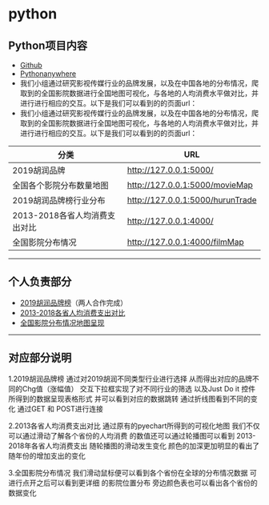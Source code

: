 # python
## Python项目内容
* [Github](https://github.com/Ewvue/python_qmks/)
* [Pythonanywhere](http://liangshanyi777.pythonanywhere.com/)
* 我们小组通过研究影视传媒行业的品牌发展，以及在中国各地的分布情况，爬取到的全国影院数据进行全国地图可视化，与各地的人均消费水平做对比，并进行进行相应的交互。以下是我们可以看到的的页面url：
* 我们小组通过研究影视传媒行业的品牌发展，以及在中国各地的分布情况，爬取到的全国影院数据进行全国地图可视化，与各地的人均消费水平做对比，并进行进行相应的交互。以下是我们可以看到的的页面url：


分类 | URL
-------- |-----------
2019胡润品牌 | http://127.0.0.1:5000/
全国各个影院分布数量地图 | http://127.0.0.1:5000/movieMap
2019胡润品牌榜行业分布 | http://127.0.0.1:5000/hurunTrade
2013-2018各省人均消费支出对比 | http://127.0.0.1:4000/
全国影院分布情况 | http://127.0.0.1:4000/filmMap
<!--* [2019胡润品牌榜](http://127.0.0.1:5000/)-->
<!--* [全国各个影院分布数量地图](http://127.0.0.1:5000/movieMap)-->
<!--* [2019胡润品牌榜行业分布](http://127.0.0.1:5000/hurunTrade)-->
<!--* [2013-2018各省人均消费支出对比](http://127.0.0.1:4000/)-->
<!--* [全国影院分布情况](http://127.0.0.1:4000/filmMap)-->
***
<!--##### HTML档-->

<!--##### Python档-->

<!--##### Web app-->

## 个人负责部分
* [2019胡润品牌榜](http://127.0.0.1:5000/)（两人合作完成）
* [2013-2018各省人均消费支出对比](http://127.0.0.1:4000/)
* [全国影院分布情况地图呈现](http://127.0.0.1:4000/filmMap)

*** 

## 对应部分说明

1.2019胡润品牌榜 通过对2019胡润不同类型行业进行选择 从而得出对应的品牌不同的Chg值（涨幅值）
交互下拉框实现了对不同行业的筛选 以及Just Do it 控件所得到的数据呈现表格形式
并可以看到对应的数据跳转 通过折线图看到不同的变化 通过GET 和 POST进行连接

2.2013各省人均消费支出对比  通过原有的pyechart所得到的可视化地图 我们不仅可以通过滑动了解各个省份的人均消费
的数值还可以通过轮播图可以看到 2013-2018年各省人均消费支出
随轮播图的滑动发生变化 颜色的加深更加明显的看出了随年份的增加支出的变化

3.全国影院分布情况 我们滑动鼠标便可以看到各个省份在全球的分布情况数据 可进行点开之后可以看到更详细
的影院位置分布 旁边颜色表也可以看出各个省份的数据变化


